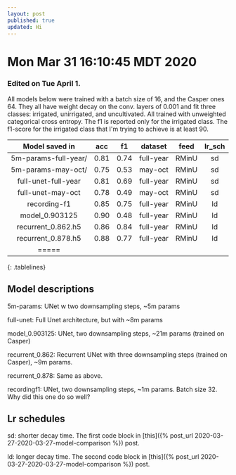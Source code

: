 ```yaml
---
layout: post
published: true
updated: Hi
---
```

<style>
.tablelines table, .tablelines td {
        border: 2px solid #999;
	padding: 0.5rem;
	background: white;
	border-color: lightgray;

}
.tablelines th {
	font-weight: bold;
	background: lightgray;
}
.tablelines body {
    margin: 0;
    width: 100%;
    padding: 0;
}
</style>

# Mon Mar 31 16:10:45 MDT 2020
### Edited on Tue April 1.

All models below were trained with a batch size of 16, and the Casper ones 64.  They all have weight
decay on the conv. layers of 0.001 and fit three classes: irrigated, unirrigated, and uncultivated.
All trained with unweighted categorical cross entropy. The f1 is reported only for the irrigated
class.  The f1-score for the irrigated class that I'm trying to achieve is at least 90.

| Model saved in         |     acc | f1       | dataset   | feed     | lr_sch   |
|:--------:              |:-------:|:--------:|:--------: |:--------:|:--------:|
| 5m-params-full-year/   | 0.81    | 0.74     | full-year | RMinU    |  sd      |
| 5m-params-may-oct/     | 0.75    | 0.53     | may-oct   | RMinU    |  sd      |
| full-unet-full-year    | 0.81    | 0.69     | full-year | RMinU    |  sd      |
| full-unet-may-oct      | 0.78    | 0.49     | may-oct   | RMinU    |  sd      |
| recording-f1           | 0.85    | 0.75     | full-year | RMinU    |  ld      |
| model_0.903125         | 0.90    | 0.48     | full-year | RMinU    |  ld      |
| recurrent_0.862.h5     | 0.86    | 0.84     | full-year | RMinU    |  ld      |
| recurrent_0.878.h5     | 0.88    | 0.77     | full-year | RMinU    |  ld      |
|=====
{: .tablelines}


## Model descriptions

5m-params: UNet w two downsampling steps, ~5m params

full-unet: Full Unet architecture, but with ~8m params

model_0.903125: UNet, two downsampling steps, ~21m params (trained on Casper)

recurrent_0.862: Recurrent UNet with three downsampling steps (trained on Casper), ~9m params.

recurrent_0.878: Same as above.

recordingf1: UNet, two downsampling steps, ~1m params. Batch size 32. Why did this one do so well? 

## Lr schedules

sd: shorter decay time. The first code block in [this]({% post_url 2020-03-27-2020-03-27-model-comparison %}) post.

ld: longer decay time. The second code block in [this]({% post_url 2020-03-27-2020-03-27-model-comparison %}) post.
